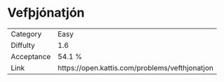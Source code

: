 # Vefþjónatjón

<table>
    <tr>
        <td>Category</td>
        <td>Easy</td>
    </tr>
    <tr>
        <td>Diffulty</td>
        <td>1.6</td>
    </tr>
    <tr>
        <td>Acceptance</td>
        <td>54.1 %</td>
    </tr>
    <tr>
        <td>Link</td>
        <td>https://open.kattis.com/problems/vefthjonatjon</td>
    </tr>
</table>